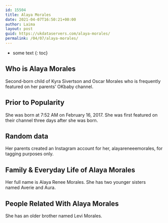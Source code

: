 ```yaml
---
id: 15504
title: Alaya Morales
date: 2021-04-07T16:50:21+00:00
author: Laima
layout: post
guid: https://ukdataservers.com/alaya-morales/
permalink: /04/07/alaya-morales/
---
```


* some text
{: toc}


## Who is Alaya Morales
                  
                  
                  
Second-born child of Kyra Sivertson and Oscar Morales who is frequently featured on her parents&#8217; OKbaby channel.
                  
              
            
              
            
                
                
                
## Prior to Popularity
                  
                  
                  
She was born at 7:52 AM on February 16, 2017. She was first featured on their channel three days after she was born.
                  
              
            
              
            
                
                
                
## Random data
                  
                  
                  
Her parents created an Instagram account for her, alayareneeemorales, for tagging purposes only. 
                  
              
            
              
            
                
                
                
## Family & Everyday Life of Alaya Morales
                  
                  
                  
Her full name is Alaya Renee Morales. She has two younger sisters named Averie and Aura.  
                  
              
            
              
            
                
                
                
## People Related With Alaya Morales
                  
                  
                  
She has an older brother named Levi Morales. 
                  
              
            
              
            
                
              
            
              
              
            
            
              
            
          
          
          